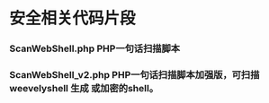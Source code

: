 # 安全相关代码片段

### ScanWebShell.php  PHP一句话扫描脚本
### ScanWebShell_v2.php  PHP一句话扫描脚本加强版，可扫描 weevelyshell 生成 或加密的shell。